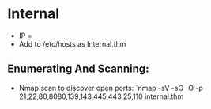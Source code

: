 # Internal
* IP = 
* Add to /etc/hosts as Internal.thm

## Enumerating And Scanning:
* Nmap scan to discover open ports: `nmap -sV -sC -O -p 21,22,80,8080,139,143,445,443,25,110 internal.thm